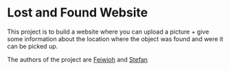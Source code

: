 # Lost and Found Website

This project is to build a website where you can upload a picture + give some 
information about the location where the object was found and were it can be 
picked up.

The authors of the project are
[Feiwioh](https://github.com/Feiwioh) and
[Stefan](https://github.com/stefanjb-it)
